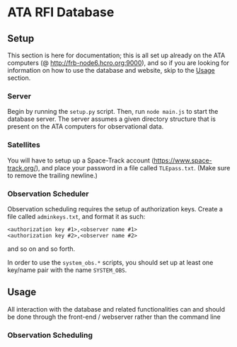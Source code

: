 # ATA RFI Database

## Setup
This section is here for documentation; this is all set up already on the ATA computers (@ http://frb-node6.hcro.org:9000), and so if you are looking for information on how to use the database and website, skip to the [Usage](/#Usage) section.
### Server
Begin by running the `setup.py` script. Then, run `node main.js` to start the database server. The server assumes a given directory structure that is present on the ATA computers for observational data.

### Satellites
You will have to setup up a Space-Track account (https://www.space-track.org/), and place your password in a file called `TLEpass.txt`. (Make sure to remove the trailing newline.)

### Observation Scheduler
Observation scheduling requires the setup of authorization keys. Create a file called `adminkeys.txt`, and format it as such:
```
<authorization key #1>,<observer name #1>
<authorization key #2>,<observer name #2>
```
and so on and so forth.

In order to use the `system_obs.*` scripts, you should set up at least one key/name pair with the name `SYSTEM_OBS`.

## Usage
All interaction with the database and related functionalities can and should be done through the front-end / webserver rather than the command line

### Observation Scheduling
